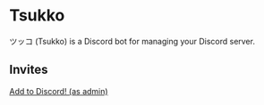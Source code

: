 # Tsukko
ツッコ (Tsukko) is a Discord bot for managing your Discord server.

## Invites

[Add to Discord! (as admin)](https://discord.com/api/oauth2/authorize?client_id=857643625928196137&permissions=8&scopes=bot)

